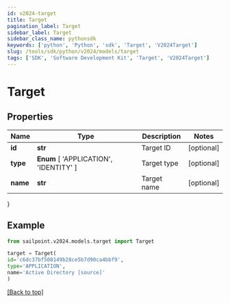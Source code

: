```yaml
---
id: v2024-target
title: Target
pagination_label: Target
sidebar_label: Target
sidebar_class_name: pythonsdk
keywords: ['python', 'Python', 'sdk', 'Target', 'V2024Target']
slug: /tools/sdk/python/v2024/models/target
tags: ['SDK', 'Software Development Kit', 'Target', 'V2024Target']
---
```


# Target

## Properties

| Name     | Type                                   | Description | Notes      |
| -------- | -------------------------------------- | ----------- | ---------- |
| **id**   | **str**                                | Target ID   | [optional] |
| **type** | **Enum** [ 'APPLICATION', 'IDENTITY' ] | Target type | [optional] |
| **name** | **str**                                | Target name | [optional] |

}

## Example

```python
from sailpoint.v2024.models.target import Target

target = Target(
id='c6dc37bf508149b28ce5b7d90ca4bbf9',
type='APPLICATION',
name='Active Directory [source]'
)

```

[[Back to top]](#)
